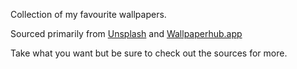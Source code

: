 Collection of my favourite wallpapers. 

Sourced primarily from [Unsplash](https://unsplash.com)  and [Wallpaperhub.app](https://wallpaperhub.app)

Take what you want but be sure to check out the sources for more.
